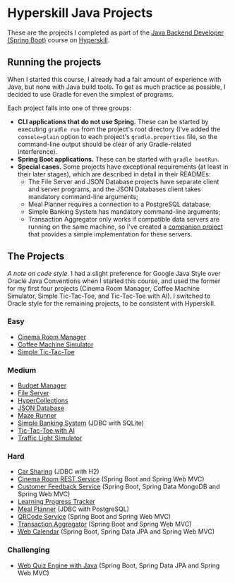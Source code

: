 # Hyperskill Java Projects

These are the projects I completed as part of the [Java Backend Developer (Spring Boot)](https://hyperskill.org/courses/12-java-backend-developer-spring-boot) course on [Hyperskill](https://hyperskill.org).


## Running the projects

When I started this course, I already had a fair amount of experience with Java, but none with Java build tools. To get as much practice as possible, I decided to use Gradle for even the simplest of programs.

Each project falls into one of three groups:

- **CLI applications that do not use Spring.** These can be started by executing `gradle run` from the project's root directory (I've added the `console=plain` option to each project's `gradle.properties` file, so the command-line output should be clear of any Gradle-related interference).
- **Spring Boot applications.** These can be started with `gradle bootRun`.
- **Special cases.** Some projects have exceptional requirements (at least in their later stages), which are described in detail in their READMEs:
    - The File Server and JSON Database projects have separate client and server programs, and the JSON Databases client takes mandatory command-line arguments;
    - Meal Planner requires a connection to a PostgreSQL database;
    - Simple Banking System has mandatory command-line arguments;
    - Transaction Aggregator only works if compatible data servers are running on the same machine, so I've created a [companion project](TransactionAggregatorDataServer) that provides a simple implementation for these servers.


## The Projects

*A note on code style.* I had a slight preference for Google Java Style over Oracle Java Conventions when I started this course, and used the former for my first four projects (Cinema Room Manager, Coffee Machine Simulator, Simple Tic-Tac-Toe, and Tic-Tac-Toe with AI). I switched to Oracle style for the remaining projects, to be consistent with Hyperskill.

### Easy

- [Cinema Room Manager](https://hyperskill.org/projects/133)
- [Coffee Machine Simulator](https://hyperskill.org/projects/33)
- [Simple Tic-Tac-Toe](https://hyperskill.org/projects/48)

### Medium

- [Budget Manager](https://hyperskill.org/projects/76)
- [File Server](https://hyperskill.org/projects/52)
- [HyperCollections](https://hyperskill.org/projects/319)
- [JSON Database](https://hyperskill.org/projects/65)
- [Maze Runner](https://hyperskill.org/projects/47)
- [Simple Banking System](https://hyperskill.org/projects/93) (JDBC with SQLite)
- [Tic-Tac-Toe with AI](https://hyperskill.org/projects/81)
- [Traffic Light Simulator](https://hyperskill.org/projects/288)

### Hard

- [Car Sharing](https://hyperskill.org/projects/140) (JDBC with H2)
- [Cinema Room REST Service](https://hyperskill.org/projects/189) (Spring Boot and Spring Web MVC)
- [Customer Feedback Service](https://hyperskill.org/projects/409) (Spring Boot, Spring Data MongoDB and Spring Web MVC)
- [Learning Progress Tracker](https://hyperskill.org/projects/197)
- [Meal Planner](https://hyperskill.org/projects/318) (JDBC with PostgreSQL)
- [QRCode Service](https://hyperskill.org/projects/385) (Spring Boot and Spring Web MVC)
- [Transaction Aggregator](https://hyperskill.org/projects/424) (Spring Boot and Spring Web MVC)
- [Web Calendar](https://hyperskill.org/projects/396) (Spring Boot, Spring Data JPA and Spring Web MVC)

### Challenging

- [Web Quiz Engine with Java](https://hyperskill.org/projects/91) (Spring Boot, Spring Data JPA and Spring Web MVC)
